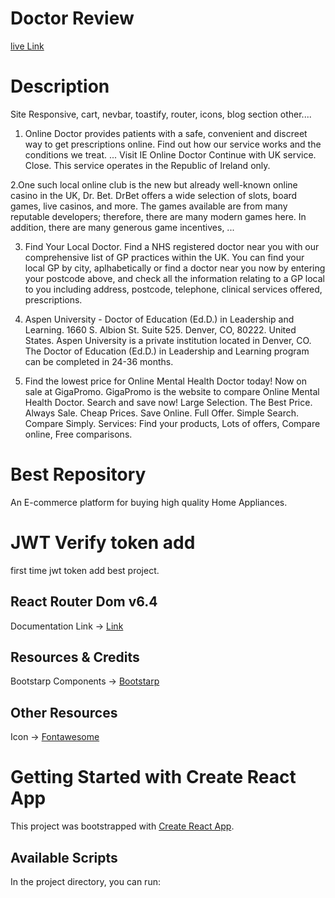 # Doctor Review
[live Link](https://online-service-review.web.app)


# Description
Site Responsive, cart, nevbar, toastify, router, icons, blog section other....
1. Online Doctor provides patients with a safe, convenient and discreet way to get prescriptions online. Find out how our service works and the conditions we treat. ... Visit IE Online Doctor Continue with UK service. Close. This service operates in the Republic of Ireland only.

2.One such local online club is the new but already well-known online casino in the UK, Dr. Bet. DrBet offers a wide selection of slots, board games, live casinos, and more. The games available are from many reputable developers; therefore, there are many modern games here. In addition, there are many generous game incentives, ...

3. Find Your Local Doctor. Find a NHS registered doctor near you with our comprehensive list of GP practices within the UK. You can find your local GP by city, aplhabetically or find a doctor near you now by entering your postcode above, and check all the information relating to a GP local to you including address, postcode, telephone, clinical services offered, prescriptions.

4. Aspen University - Doctor of Education (Ed.D.) in Leadership and Learning. 1660 S. Albion St. Suite 525. Denver, CO, 80222. United States. Aspen University is a private institution located in Denver, CO. The Doctor of Education (Ed.D.) in Leadership and Learning program can be completed in 24-36 months.

5. Find the lowest price for Online Mental Health Doctor today! Now on sale at GigaPromo. GigaPromo is the website to compare Online Mental Health Doctor. Search and save now! Large Selection. The Best Price. Always Sale. Cheap Prices. Save Online. Full Offer. Simple Search. Compare Simply. Services: Find your products, Lots of offers, Compare online, Free comparisons.

# Best Repository

An E-commerce platform for buying high quality  Home Appliances.

# JWT Verify token add
first time jwt token add best project.




## React Router Dom v6.4 
Documentation Link -> [Link](https://reactrouter.com/en/main/start/overview)

## Resources & Credits
Bootstarp Components -> 
[Bootstarp](https://react-bootstrap.github.io/)


## Other Resources
Icon -> [Fontawesome](https://fontawesome.com/v5/docs/web/use-with/react)





# Getting Started with Create React App

This project was bootstrapped with [Create React App](https://github.com/facebook/create-react-app).

## Available Scripts

In the project directory, you can run:

